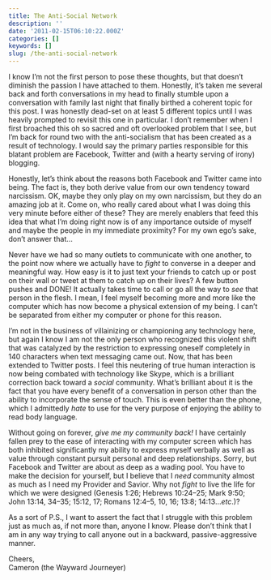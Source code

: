 ```yaml
---
title: The Anti-Social Network
description: ''
date: '2011-02-15T06:10:22.000Z'
categories: []
keywords: []
slug: /the-anti-social-network
---
```


I know I’m not the first person to pose these thoughts, but that doesn’t diminish the passion I have attached to them. Honestly, it’s taken me several back and forth conversations in my head to finally stumble upon a conversation with family last night that finally birthed a coherent topic for this post. I was honestly dead-set on at least 5 different topics until I was heavily prompted to revisit this one in particular. I don’t remember when I first broached this oh so sacred and oft overlooked problem that I see, but I’m back for round two with the anti-socialism that has been created as a result of technology. I would say the primary parties responsible for this blatant problem are Facebook, Twitter and (with a hearty serving of irony) blogging.

Honestly, let’s think about the reasons both Facebook and Twitter came into being. The fact is, they both derive value from our own tendency toward narcissism. OK, maybe they only play on my own narcissism, but they do an amazing job at it. Come on, who really cared about what I was doing this very minute before either of these? They are merely enablers that feed this idea that what I’m doing right now is of any importance outside of myself and maybe the people in my immediate proximity? For my own ego’s sake, don’t answer that…

Never have we had so many outlets to communicate with one another, to the point now where we actually have to _fight_ to converse in a deeper and meaningful way. How easy is it to just text your friends to catch up or post on their wall or tweet at them to catch up on their lives? A few button pushes and DONE! It actually takes time to call or go all the way to _see_ that person in the flesh. I mean, I feel myself becoming more and more like the computer which has now become a physical extension of my being. I can’t be separated from either my computer or phone for this reason.

I’m not in the business of villainizing or championing any technology here, but again I know I am not the only person who recognized this violent shift that was catalyzed by the restriction to expressing oneself completely in 140 characters when text messaging came out. Now, that has been extended to Twitter posts. I feel this neutering of true human interaction is now being combated with technology like Skype, which is a brilliant correction back toward a _social_ community. What’s brilliant about it is the fact that you have every benefit of a conversation in person other than the ability to incorporate the sense of touch. This is even better than the phone, which I admittedly _hate_ to use for the very purpose of enjoying the ability to read body language.

Without going on forever, _give me my community back!_ I have certainly fallen prey to the ease of interacting with my computer screen which has both inhibited significantly my ability to express myself verbally as well as value through constant pursuit personal and deep relationships. Sorry, but Facebook and Twitter are about as deep as a wading pool. You have to make the decision for yourself, but I believe that I _need_ community almost as much as I need my Provider and Savior. Why not _fight_ to live the life for which we were designed (Genesis 1:26; Hebrews 10:24–25; Mark 9:50; John 13:14, 34–35; 15:12, 17; Romans 12:4–5, 10, 16; 13:8; 14:13…_etc_.)?

As a sort of P.S., I want to assert the fact that I struggle with this problem just as much as, if not more than, anyone I know. Please don’t think that I am in any way trying to call anyone out in a backward, passive-aggressive manner.  
  
  
Cheers,  
Cameron (the Wayward Journeyer)